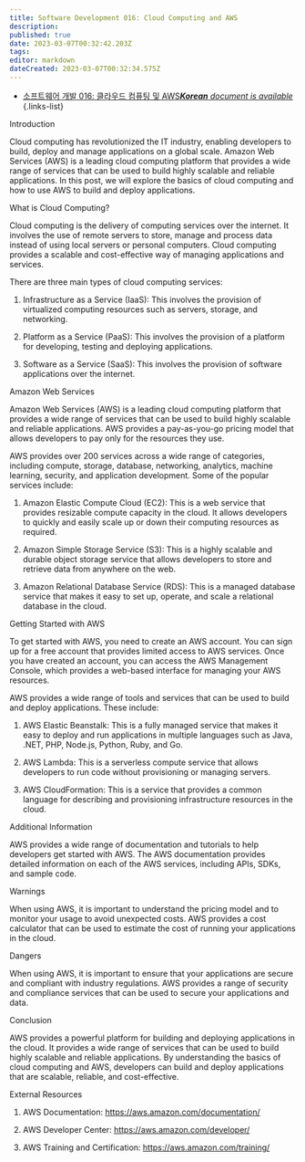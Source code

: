 ```yaml
---
title: Software Development 016: Cloud Computing and AWS
description: 
published: true
date: 2023-03-07T00:32:42.203Z
tags: 
editor: markdown
dateCreated: 2023-03-07T00:32:34.575Z
---
```


- [소프트웨어 개발 016: 클라우드 컴퓨팅 및 AWS***Korean** document is available*](/ko/Knowledge-base/Software-Development/Learning/software-development-016-cloud-computing-and-aws)
{.links-list}



Introduction

Cloud computing has revolutionized the IT industry, enabling developers to build, deploy and manage applications on a global scale. Amazon Web Services (AWS) is a leading cloud computing platform that provides a wide range of services that can be used to build highly scalable and reliable applications. In this post, we will explore the basics of cloud computing and how to use AWS to build and deploy applications.

What is Cloud Computing?

Cloud computing is the delivery of computing services over the internet. It involves the use of remote servers to store, manage and process data instead of using local servers or personal computers. Cloud computing provides a scalable and cost-effective way of managing applications and services.

There are three main types of cloud computing services:

1. Infrastructure as a Service (IaaS): This involves the provision of virtualized computing resources such as servers, storage, and networking.

2. Platform as a Service (PaaS): This involves the provision of a platform for developing, testing and deploying applications.

3. Software as a Service (SaaS): This involves the provision of software applications over the internet.

Amazon Web Services

Amazon Web Services (AWS) is a leading cloud computing platform that provides a wide range of services that can be used to build highly scalable and reliable applications. AWS provides a pay-as-you-go pricing model that allows developers to pay only for the resources they use.

AWS provides over 200 services across a wide range of categories, including compute, storage, database, networking, analytics, machine learning, security, and application development. Some of the popular services include:

1. Amazon Elastic Compute Cloud (EC2): This is a web service that provides resizable compute capacity in the cloud. It allows developers to quickly and easily scale up or down their computing resources as required.

2. Amazon Simple Storage Service (S3): This is a highly scalable and durable object storage service that allows developers to store and retrieve data from anywhere on the web.

3. Amazon Relational Database Service (RDS): This is a managed database service that makes it easy to set up, operate, and scale a relational database in the cloud.

Getting Started with AWS

To get started with AWS, you need to create an AWS account. You can sign up for a free account that provides limited access to AWS services. Once you have created an account, you can access the AWS Management Console, which provides a web-based interface for managing your AWS resources.

AWS provides a wide range of tools and services that can be used to build and deploy applications. These include:

1. AWS Elastic Beanstalk: This is a fully managed service that makes it easy to deploy and run applications in multiple languages such as Java, .NET, PHP, Node.js, Python, Ruby, and Go.

2. AWS Lambda: This is a serverless compute service that allows developers to run code without provisioning or managing servers.

3. AWS CloudFormation: This is a service that provides a common language for describing and provisioning infrastructure resources in the cloud.

Additional Information

AWS provides a wide range of documentation and tutorials to help developers get started with AWS. The AWS documentation provides detailed information on each of the AWS services, including APIs, SDKs, and sample code.

Warnings

When using AWS, it is important to understand the pricing model and to monitor your usage to avoid unexpected costs. AWS provides a cost calculator that can be used to estimate the cost of running your applications in the cloud.

Dangers

When using AWS, it is important to ensure that your applications are secure and compliant with industry regulations. AWS provides a range of security and compliance services that can be used to secure your applications and data.

Conclusion

AWS provides a powerful platform for building and deploying applications in the cloud. It provides a wide range of services that can be used to build highly scalable and reliable applications. By understanding the basics of cloud computing and AWS, developers can build and deploy applications that are scalable, reliable, and cost-effective.

External Resources

1. AWS Documentation: https://aws.amazon.com/documentation/

2. AWS Developer Center: https://aws.amazon.com/developer/

3. AWS Training and Certification: https://aws.amazon.com/training/